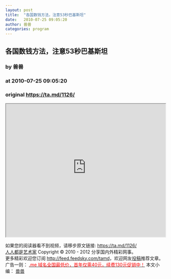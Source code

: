 ```yaml
---
layout: post
title:  "各国数钱方法，注意53秒巴基斯坦"
date:   2010-07-25 09:05:20
author: 兽兽
categories: program
---
```


## 各国数钱方法，注意53秒巴基斯坦
### by 兽兽
### at 2010-07-25 09:05:20
### original <https://ta.md/1126/>

<p><iframe src="http://reader.googleusercontent.com/reader/embediframe?src=http://player.youku.com/player.php/sid/XMTQ5ODY3NTM2/v.swf&amp;width=500&amp;height=416" width="500" height="416"></iframe></p><p>如果您的阅读器看不到视频，请移步原文链接: <a href="https://ta.md/1126/">https://ta.md/1126/</a> <br> <a href="http://ta.md/">人人都是艺术家</a> Copyright ©   2010 - 2012 分享国内外精彩网事。<br> 更多精彩欢迎您订阅 <a href="http://feed.feedsky.com/tamd">http://feed.feedsky.com/tamd</a>，欢迎网友<a href="http://ta.md/delivery/">投稿</a>推荐文章。<br> 广告一则： <a href="http://zi.mu/domain"><font color="red">.me 域名全国最低价，首年仅需40元，续费130元促销中！</font></a> 本文小编： <a href="http://zou.lu/">兽兽</a></p>